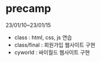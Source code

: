 # precamp

23/01/10~23/01/15
- class : html, css, js 연습
- class/final : 회원가입 웹사이트 구현
- cyworld : 싸이월드 웹사이트 구현
